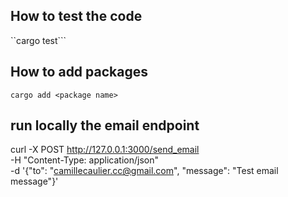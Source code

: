 ## How to test the code 
``cargo test```
## How to add packages 
`cargo add <package name>`

## run locally the email endpoint

curl -X POST http://127.0.0.1:3000/send_email \
     -H "Content-Type: application/json" \
     -d '{"to": "camillecaulier.cc@gmail.com", "message": "Test email message"}'